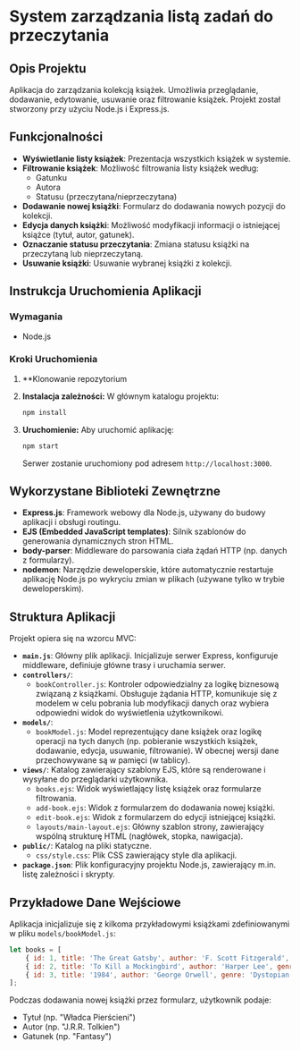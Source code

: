 # System zarządzania listą zadań do przeczytania

## Opis Projektu

Aplikacja do zarządzania kolekcją książek. Umożliwia przeglądanie, dodawanie, edytowanie, usuwanie oraz filtrowanie książek. Projekt został stworzony przy użyciu Node.js i Express.js.

## Funkcjonalności

- **Wyświetlanie listy książek**: Prezentacja wszystkich książek w systemie.
- **Filtrowanie książek**: Możliwość filtrowania listy książek według:
    - Gatunku
    - Autora
    - Statusu (przeczytana/nieprzeczytana)
- **Dodawanie nowej książki**: Formularz do dodawania nowych pozycji do kolekcji.
- **Edycja danych książki**: Możliwość modyfikacji informacji o istniejącej książce (tytuł, autor, gatunek).
- **Oznaczanie statusu przeczytania**: Zmiana statusu książki na przeczytaną lub nieprzeczytaną.
- **Usuwanie książki**: Usuwanie wybranej książki z kolekcji.

## Instrukcja Uruchomienia Aplikacji

### Wymagania

- Node.js

### Kroki Uruchomienia

1.  **Klonowanie repozytorium

2.  **Instalacja zależności:**
    W głównym katalogu projektu:
    ```bash
    npm install
    ```

3.  **Uruchomienie:**
    Aby uruchomić aplikację:
    ```bash
    npm start
    ```
    Serwer zostanie uruchomiony pod adresem `http://localhost:3000`.

## Wykorzystane Biblioteki Zewnętrzne

- **Express.js**: Framework webowy dla Node.js, używany do budowy aplikacji i obsługi routingu.
- **EJS (Embedded JavaScript templates)**: Silnik szablonów do generowania dynamicznych stron HTML.
- **body-parser**: Middleware do parsowania ciała żądań HTTP (np. danych z formularzy).
- **nodemon**: Narzędzie deweloperskie, które automatycznie restartuje aplikację Node.js po wykryciu zmian w plikach (używane tylko w trybie deweloperskim).

## Struktura Aplikacji

Projekt opiera się na wzorcu MVC:

-   **`main.js`**: Główny plik aplikacji. Inicjalizuje serwer Express, konfiguruje middleware, definiuje główne trasy i uruchamia serwer.
-   **`controllers/`**:
    -   `bookController.js`: Kontroler odpowiedzialny za logikę biznesową związaną z książkami. Obsługuje żądania HTTP, komunikuje się z modelem w celu pobrania lub modyfikacji danych oraz wybiera odpowiedni widok do wyświetlenia użytkownikowi.
-   **`models/`**:
    -   `bookModel.js`: Model reprezentujący dane książek oraz logikę operacji na tych danych (np. pobieranie wszystkich książek, dodawanie, edycja, usuwanie, filtrowanie). W obecnej wersji dane przechowywane są w pamięci (w tablicy).
-   **`views/`**: Katalog zawierający szablony EJS, które są renderowane i wysyłane do przeglądarki użytkownika.
    -   `books.ejs`: Widok wyświetlający listę książek oraz formularze filtrowania.
    -   `add-book.ejs`: Widok z formularzem do dodawania nowej książki.
    -   `edit-book.ejs`: Widok z formularzem do edycji istniejącej książki.
    -   `layouts/main-layout.ejs`: Główny szablon strony, zawierający wspólną strukturę HTML (nagłówek, stopka, nawigacja).
-   **`public/`**: Katalog na pliki statyczne.
    -   `css/style.css`: Plik CSS zawierający style dla aplikacji.
-   **`package.json`**: Plik konfiguracyjny projektu Node.js, zawierający m.in. listę zależności i skrypty.

## Przykładowe Dane Wejściowe

Aplikacja inicjalizuje się z kilkoma przykładowymi książkami zdefiniowanymi w pliku `models/bookModel.js`:

```javascript
let books = [
    { id: 1, title: 'The Great Gatsby', author: 'F. Scott Fitzgerald', genre: 'Classic', readStatus: false },
    { id: 2, title: 'To Kill a Mockingbird', author: 'Harper Lee', genre: 'Classic', readStatus: true },
    { id: 3, title: '1984', author: 'George Orwell', genre: 'Dystopian', readStatus: false }
];
```

Podczas dodawania nowej książki przez formularz, użytkownik podaje:
- Tytuł (np. "Władca Pierścieni")
- Autor (np. "J.R.R. Tolkien")
- Gatunek (np. "Fantasy")
